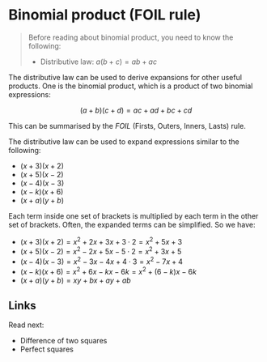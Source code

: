 # Binomial product (FOIL rule)

> Before reading about binomial product, you need to know the following:
> * Distributive law: $a\left(b + c\right) = ab + ac$

The distributive law can be used to derive expansions for other useful products. One is the binomial product, which is a product of two binomial expressions:

$$ \left(a + b\right)\left(c + d\right) = ac + ad + bc + cd $$

This can be summarised by the *FOIL* (Firsts, Outers, Inners, Lasts) rule.

The distributive law can be used to expand expressions similar to the following:
* $\left(x + 3\right)\left(x + 2\right)$
* $\left(x + 5\right)\left(x - 2\right)$
* $\left(x - 4\right)\left(x - 3\right)$
* $\left(x - k\right)\left(x + 6\right)$
* $\left(x + a\right)\left(y + b\right)$

Each term inside one set of brackets is multiplied by each term in the other set of brackets. Often, the expanded terms can be simplified. So we have:
* $\left(x + 3\right)\left(x + 2\right) = x^2 + 2x + 3x + 3\cdot 2 = x^2 + 5x + 3$
* $\left(x + 5\right)\left(x - 2\right) = x^2 - 2x + 5x - 5\cdot 2 = x^2 + 3x + 5$
* $\left(x - 4\right)\left(x - 3\right) = x^2 - 3x - 4x + 4\cdot 3 = x^2 - 7x + 4$
* $\left(x - k\right)\left(x + 6\right) = x^2 + 6x - kx - 6k = x^2 + \left(6 - k\right)x - 6k$
* $\left(x + a\right)\left(y + b\right) = xy + bx + ay + ab$

## Links

Read next:
* Difference of two squares
* Perfect squares
